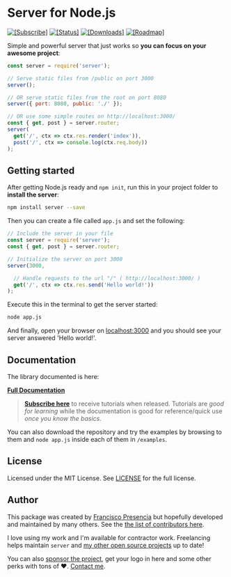 # **Server** for Node.js

[![[Subscribe]](https://img.shields.io/badge/%20subscribe%20-%20mailchimp%20-blue.svg )](http://eepurl.com/cGRggH) [![[Status]](https://circleci.com/gh/franciscop/server.svg?style=shield)](https://circleci.com/gh/franciscop/server) [![[Downloads]](https://img.shields.io/npm/dm/server.svg)](https://www.npmjs.com/package/server) [![[Roadmap]](https://img.shields.io/badge/version-ALPHA-red.svg)](https://github.com/franciscop/server/issues/1)


Simple and powerful server that just works so **you can focus on your awesome project**:

```js
const server = require('server');

// Serve static files from /public on port 3000
server();

// OR serve static files from the root on port 8080
server({ port: 8080, public: './' });

// OR use some simple routes on http://localhost:3000/
const { get, post } = server.router;
server(
  get('/', ctx => ctx.res.render('index')),
  post('/', ctx => console.log(ctx.req.body))
);
```



## Getting started

After getting Node.js ready and `npm init`, run this in your project folder to **install the server**:

```bash
npm install server --save
```

Then you can create a file called `app.js` and set the following:

```js
// Include the server in your file
const server = require('server');
const { get, post } = server.router;

// Initialize the server on port 3000
server(3000,

  // Handle requests to the url "/" ( http://localhost:3000/ )
  get('/', ctx => ctx.res.send('Hello world!'))
);
```

Execute this in the terminal to get the server started:

```bash
node app.js
```

And finally, open your browser on [localhost:3000](http://localhost:3000/) and you should see your server answered 'Hello world!'.



## Documentation

The library documented is here:

<strong><a class="button" href="https://serverjs.io/documentation/">Full Documentation</a></strong>

> [**Subscribe here**](http://eepurl.com/cGRggH) to receive tutorials when released. Tutorials are *good for learning* while the documentation is good for reference/quick use *once you know the basics*.

You can also download the repository and try the examples by browsing to them and `node app.js` inside each of them in `/examples`.



## License

Licensed under the MIT License. See [LICENSE](https://github.com/franciscop/server/blob/master/LICENSE) for the full license.



## Author

This package was created by [Francisco Presencia](http://francisco.io/) but hopefully developed and maintained by many others. See the [the list of contributors here](https://github.com/franciscop/server/graphs/contributors).

I love using my work and I'm available for contractor work. Freelancing helps maintain `server` and [my other open source projects](https://github.com/franciscop/) up to date!

You can also [sponsor the project](/sponsor), get your logo in here and some other perks with tons of ♥. <a class="email" href="http://francisco.io/" target="_blank">Contact me</a>.

